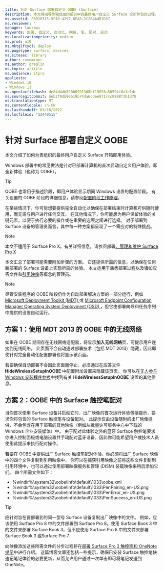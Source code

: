```yaml
---
title: 针对 Surface 部署自定义 OOBE (Surface)
description: 本文将指导你完成面向组织中的最终用户自定义 Surface 全新体验的过程。
ms.assetid: F6910315-9FA9-4297-8FA8-2C284A4B1D87
ms.reviewer: ''
manager: laurawi
keywords: 部署, 自定义, 自动化, 网络, 笔, 配对, 启动
ms.localizationpriority: medium
ms.prod: w10
ms.mktglfcycl: deploy
ms.pagetype: surface, devices
ms.sitesec: library
author: coveminer
ms.author: greglin
ms.topic: article
ms.audience: itpro
appliesto:
- Windows 10
- Windows 11
ms.openlocfilehash: de84d4db52006991308bf19893a50594f6a1d1dc
ms.sourcegitcommit: beb2f9db90b19b74da6cdee8717cc0888f3b1d70
ms.translationtype: MT
ms.contentlocale: zh-CN
ms.lasthandoff: 03/16/2022
ms.locfileid: "12449515"
---
```

# <a name="customize-the-oobe-for-surface-deployments"></a>针对 Surface 部署自定义 OOBE

本文介绍了如何为贵组织的最终用户自定义 Surface 开箱即用体验。

Windows 部署中的常见做法是针对已部署计算机的首次启动自定义用户体验，即全新体验（也称为 OOBE）。

>[!TIP]
>OOBE 也常用于描述阶段，即用户体验显示期间 Windows 设置的配置阶段。 有关设置的 OOBE 阶段的详细信息，请参阅[配置阶段工作原理](/windows-hardware/manufacture/desktop/how-configuration-passes-work)。

在某些情况下，你可能想要提供完全自动化以确保在部署结束时计算机可供随时使用，而无需与用户进行任何交互。 在其他情况下，你可能想为用户保留体验的关键元素，以便于执行必要的操作或在重要的选项之间进行选择。 对于部署到 Surface 设备的管理员而言，其中每一种方案都呈现了一个需应对的特殊挑战。

> [!NOTE]
> 本文不适用于 Surface Pro X。有关详细信息，请参阅部署[、管理和维护 Surface Pro X](surface-pro-arm-app-management.md)

本文汇总了部署可能需要附加步骤的方案。 它还提供所需的信息，以确保在任何新部署的 Surface 设备上实现所需的体验。 本文适用于熟悉部署过程以及诸如应答文件和[引用映像](https://technet.microsoft.com/itpro/windows/deploy/create-a-windows-10-reference-image)等概念的管理员。

>[!NOTE]
>尽管安装程序的 OOBE 阶段仍作为自动部署解决方案的一部分运行，例如 [Microsoft Deployment Toolkit (MDT) ](/mem/configmgr/mdt) 或 [Microsoft Endpoint Configuration Manager Operating System Deployment (OSD) ](/mem/configmgr/osd/)，但它由部署向导和任务序列中提供的设置自动运行。

## <a name="scenario-1-wireless-networking-in-oobe-with-mdt-2013"></a>方案 1：使用 MDT 2013 的 OOBE 中的无线网络

如果在 OOBE 期间存在无线网络适配器，将显示**加入无线网络**页，可提示用户连接到无线网络。 此页面不会自动通过部署技术（包括 MDT 2013）隐藏，因此即使针对完全自动化配置部署也将显示该页面。

若要确保自动部署不会因此页面而停止，必须通过在应答文件 **HideWirelessSetupInOOBE** 中配置附加设置来隐藏该页面。 你可以在[无人参与 Windows 安装程序参考](/windows-hardware/customize/desktop/unattend/microsoft-windows-shell-setup-oobe-hidewirelesssetupinoobe)中找到有关 **HideWirelessSetupInOOBE** 设置的其他信息。

## <a name="scenario-2-surface-pen-pairing-in-oobe"></a>方案 2：OOBE 中的 Surface 触控笔配对

当你首次使用 Surface 设备并启动它时，出厂映像的首次运行体验包括提示，要求你将包含的 Surface 触控笔与设备配对。 此提示仅由设备随附的出厂映像提供，不会包含在用于部署的其他映像（例如从批量许可服务中心中下载的 Windows 企业安装媒体）中。 由于配对此体验之外的蓝牙 Surface 触控笔要求你进入控制面板或电脑设置并手动配对蓝牙设备，因此你可能希望用户或技术人员使用此提示来执行配对操作。

若要在 OOBE 中提供出厂 Surface 触控笔配对体验，你必须将出厂 Surface 映像中的四个文件复制到引用映像中。 你可以在捕获引用映像之前将这些文件复制到引用环境中，也可以通过使用部署映像服务和管理 (DISM) 装载映像来稍后添加它们。 四个所需文件如下：

- %windir%\\system32\\oobe\\info\\default\\1033\\oobe.xml
- %windir%\\system32\\oobe\\info\\default\\1033\\PenPairing\_en-US.png
- %windir%\\system32\\oobe\\info\\default\\1033\\PenError\_en-US.png
- %windir%\\system32\\oobe\\info\\default\\1033\\PenSuccess\_en-US.png

>[!TIP]
>应针对旨在要部署到的同一型号 Surface 设备复制出厂映像中的文件。 例如，应该使用 Surface Pro 8 中的文件部署到 Surface Pro 8，使用 Surface Book 3 中的文件来部署 Surface Book 3，但不应使用 Surface Pro 8 中的文件来部署 Surface Book 3 或Surface Pro 7.

向映像添加这些所需文件的分步过程将在[部署 Surface Pro 3 触控笔和 OneNote 提示](https://blogs.technet.microsoft.com/askcore/2014/07/15/deploying-surface-pro-3-pen-and-onenote-tips/)中进行介绍。 这篇博客文章还包括一些提示，确保已安装 Surface 触控笔快速记笔记体验的必要更新，从而允许用户通过一次单击即可将笔记发送到 OneNote。
